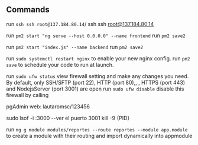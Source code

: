 ## Commands

run `ssh ssh root@137.184.80.14`/ ssh ssh root@137.184.80.14

run `pm2 start "ng serve --host 0.0.0.0" --name frontend`
run `pm2 save2`

run `pm2 start "index.js" --name backend`
run `pm2 save2`

run `sudo systemctl restart nginx`  to enable your new nginx config.</li>
run `pm2 save` to schedule your code to run at launch.</li>

run `sudo ufw status`  view firewall setting and make any changes you need. By default, only SSH/SFTP (port 22), HTTP (port 80),, , HTTPS (port 443) and NodejsServer (port 3001) are open
run `sudo ufw disable` disable this firewall by calling


pgAdmin web: lautaromsc/123456

sudo lsof -i :3000 --ver el puerto 3001
kill -9 {PID}


run `ng g module modules/reportes --route reportes --module app.module` to create a module with their routing and import dynamically into appmodule